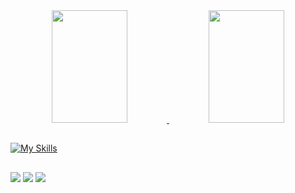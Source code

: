 <div align="center">
  <a href="https://github.com/pablolucas2005">
  <img height="180em" width="49%" src="https://github-readme-stats.vercel.app/api?username=pablolucas2005&show_icons=true&theme=dracula&include_all_commits=true&count_private=true"/>
  <img height="180em" width="49%" src="https://github-readme-stats.vercel.app/api/top-langs/?username=pablolucas2005&layout=compact&langs_count=7&theme=dracula"/>
</div>
  
  ##

[![My Skills](https://skillicons.dev/icons?i=,postman,git,ts,js,html,css,nodejs,express,apple,github,mysql,figma)](https://skillicons.dev)

  ##

<div> 
  <a href="https://www.linkedin.com/in/pablo-lucas-772941226/" target="_blank"><img src="https://img.shields.io/badge/-LinkedIn-%230077B5?style=for-the-badge&logo=linkedin&logoColor=white" target="_blank"></a> 
  <a href = "mailto:pablolucasfarias@gmail.com"><img src="https://img.shields.io/badge/-Gmail-%23333?style=for-the-badge&logo=gmail&logoColor=white" target="_blank"></a>
  <a href=https://www.instagram.com/pablolucas_fl/" target="_blank"><img src="https://img.shields.io/badge/-Instagram-%23E4405F?style=for-the-badge&logo=instagram&logoColor=white" target="_blank"></a>
</div>


